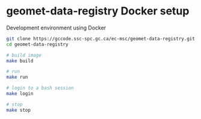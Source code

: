 # geomet-data-registry Docker setup

Development environment using Docker

```bash
git clone https://gccode.ssc-spc.gc.ca/ec-msc/geomet-data-registry.git
cd geomet-data-registry

# build image
make build

# run
make run

# login to a bash session
make login

# stop
make stop
```

